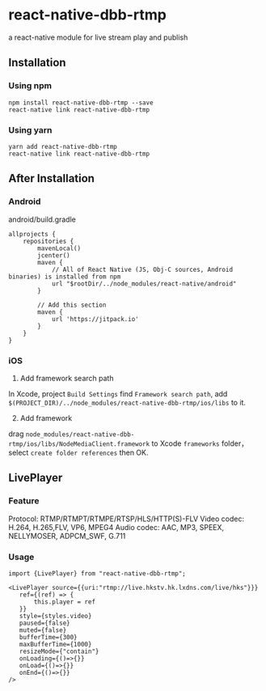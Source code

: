 # react-native-dbb-rtmp

a react-native module for live stream play and publish

## Installation

### Using npm

    npm install react-native-dbb-rtmp --save
    react-native link react-native-dbb-rtmp

### Using yarn

    yarn add react-native-dbb-rtmp
    react-native link react-native-dbb-rtmp

## After Installation

### Android

android/build.gradle

```
allprojects {
    repositories {
        mavenLocal()
        jcenter()
        maven {
            // All of React Native (JS, Obj-C sources, Android binaries) is installed from npm
            url "$rootDir/../node_modules/react-native/android"
        }

        // Add this section
        maven {
            url 'https://jitpack.io'
        }
    }
}
```

### iOS

1. Add framework search path

In Xcode, project `Build Settings` find `Framework search path`,
add `$(PROJECT_DIR)/../node_modules/react-native-dbb-rtmp/ios/libs` to it.

2. Add framework

drag `node_modules/react-native-dbb-rtmp/ios/libs/NodeMediaClient.framework` to Xcode `frameworks` folder，select `create folder references` then OK.

## LivePlayer

### Feature

Protocol: RTMP/RTMPT/RTMPE/RTSP/HLS/HTTP(S)-FLV
Video codec: H.264, H.265,FLV, VP6, MPEG4
Audio codec: AAC, MP3, SPEEX, NELLYMOSER, ADPCM_SWF, G.711

### Usage

```
import {LivePlayer} from "react-native-dbb-rtmp";

<LivePlayer source={{uri:"rtmp://live.hkstv.hk.lxdns.com/live/hks"}}}
   ref={(ref) => {
       this.player = ref
   }}
   style={styles.video}
   paused={false}
   muted={false}
   bufferTime={300}
   maxBufferTime={1000}
   resizeMode={"contain"}
   onLoading={()=>{}}
   onLoad={()=>{}}
   onEnd={()=>{}}
/>
```

